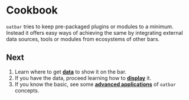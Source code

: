 # Cookbook

`oatbar` tries to keep pre-packaged plugins or modules to a minimum.
Instead it offers easy ways of achieving the same by integrating
external data sources, tools or modules from ecosystems of other bars.

## Next

1. Learn where to get [**data**](./data.md) to show it on the bar.
2. If you have the data, proceed learning how to [**display**](./appearance.md) it.
3. If you know the basic, see some [**advanced applications**](./advanced.md) of `oatbar` concepts.
